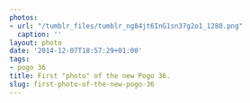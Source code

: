 ```yaml
---
photos:
- url: "/tumblr_files/tumblr_ng84jt6InG1sn37g2o1_1280.png"
  caption: ''
layout: photo
date: '2014-12-07T18:57:29+01:00'
tags:
- pogo 36
title: First "photo" of the new Pogo 36.
slug: first-photo-of-the-new-pogo-36
---
```

